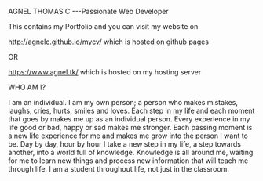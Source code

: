AGNEL THOMAS C ---Passionate Web Developer

This contains my Portfolio
and you can visit my website on 

http://agnelc.github.io/mycv/   which is hosted on github pages

OR

https://www.agnel.tk/           which is hosted on my hosting server

WHO AM I?

I am an individual. I am my own person; a person who makes mistakes, laughs, cries, hurts, smiles and loves. Each step in my life and each moment that goes by makes me up as an individual person. Every experience in my life good or bad, happy or sad makes me stronger.
Each passing moment is a new life experience for me and makes me grow into the person I want to be. Day by day, hour by hour I take a new step in my life, a step towards another, into a world full of knowledge. Knowledge is all around me, waiting for me to learn new things and process new information that will teach me through life. I am a student throughout life, not just in the classroom.
